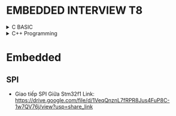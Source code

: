 # EMBEDDED INTERVIEW T8

<details> <summary> C BASIC </summary> 

## Lesson 1: C Basic

### 1. Datatype
- Khai báo kiểu dữ liệu rất quan trọng, không được thiếu, không được thừa 
- Các kiểu dữ liệu unsign: uint8_t, uint16_t, uint32_t, uint64_t

- VD kích thước của biến sau:
    uint8_t var; có 8-bit tuong duong 2^8=256: 0-> 255
    int8_t var; có 8-bit tuong duong 2^8=256/2 : -128 -> 127
    uint16_t var1; có 16-bit tuong duong 2^16 = 65536: tu 0-> 65535

### 2. TypeDef
- Một kiểu định nghĩa

Ví dụ sau định nghĩa lại kieuInt là kiểu int (Thay thế một tên khác nhưng bản chất vẫn là int)

```cpp  
typedef int kieuInt;

int main(int argc, char const *argv[])
{
    kieuInt bienA = 28;
    printf(" Test: %d\n", bienA);

    return 0;
}
```
### 3. Câu lệnh điều kiện
#### If Else

```cpp
    int i = 20;

    if (i>20){
        printf("i > 20\n");
    } else if(i==20){
        printf("i = 20\n");
    } else {
        printf("i < 20\n");
    }
```

#### Switch Case
- Cách hoạt động
    - Kiểm tra giá trị đầu tiên
    - Nếu case tương ứng với giá trị sẽ thực thi lệnh và break để thoát vòng lặp
    - 
```cpp
    int i = 0; 

    switch (i){
    case 1:
        printf("Case 1\n");
        break;
    case 2:
        printf("Case 2\n");
        break;
    case 2:
        printf("Case 2\n");
        break;
    default: 
        printf("Case ngoai le\n");
        break;
    }
```

- Trường hợp đặc biệt nếu i bằng 1 hoặc 2 đều print giá trị ở case 2
- break giúp thoát ra khỏi vòng lặp

```cpp
    int i = 0; 

    switch (i){
    case 1:
        
    case 2:
        printf("Case 2\n");
        break;
    case 2:
        printf("Case 2\n");
        break;
    default: 
        printf("Case ngoai le\n");
        break;
    }
```
### 4. Enum
- Cách thiết kế switch case với enum
- enum gán giá trị thằng sau lớn hơn giá trị trước 1 đơn vị
```cpp
typedef enum {
    THANG_MOT, // 0
    THANG_HAI, // 1
    THANG_BA,
    THANG_TU,
    THANG_NAM,
    THANG_SAU,
    THANG_BAY,
    THANG_TAM, // 7
    THANG_CHIN =20, // Neu gan gia tri khac thì thằng tiếp theo sẽ tăng 1 giá trị
    THANG_MUOI,  // 21
    THANG_MUOI_MOT, // 22
    THANG_MUOI_HAI
} typeThang; // Dinh nghia lai bang label thang

int main(int argc, char const *argv[])
// int main() 
{
    typeThang thang = THANG_MOT;
    
    switch (thang)
    {
        case THANG_MOT:
        case THANG_BA:
        case THANG_NAM:
        case THANG_BAY:
        case THANG_TAM:
        case THANG_MUOI:
        case THANG_MUOI_HAI:
            printf("Thang co 31 ngay\n");
            break;
        case THANG_TU:
        case THANG_SAU:
        case THANG_CHIN:
        case THANG_MUOI_MOT:
            printf("Thang co 30 Ngay\n");
            break;
        case THANG_HAI:
            printf("Thang co 28 Ngay\n");
            break;
        default: 
            printf("Case ngoai le\n");
            break;
    }
    return 0;
}
```

### 6. Loop
#### 6.1 For
Cú pháp
for ( < Khai báo giá trị ban đầu>, < điều kiện  (đúng thì chạy chương trình)>, <Toán tử, thực hiện cuối cùng> )

```cpp
    int main(int argc, char const *argv[])
{
    for (int  i = 0 ; i< 10;i++ ){
        printf("i = %d\n",i);
        
    }
    return 0;
}
```

- Cách viết khác
```cpp
int main(int argc, char const *argv[])
{
    int i = 0;
    for (; i< 10; ){
        printf("i = %d\n",i);
        i++;
    }
    return 0;
}
```
##### Continue
- Bỏ qua chương trình

```cpp
int main(int argc, char const *argv[])
{
    for (int  i = 0 ; i< 10;i++){
        if (i ==5){
            continue;
        }
        // Nếu i mà == 5 thì sẽ không in dòng lệnh sau, mà bỏ qua
        printf("i = %d\n",i);
    }
    return 0;
}
```
#### 6.2 While
| While |  Do - While  |
|:-----:|:--------:|
| Chương trình kiểm tra điều kiện trước rồi với chạy chương trình   | Chương trình chạy trước 1 lần rồi mới kiểu tra điều kiện| 

```cpp
int main(int argc, char const *argv[])
{
    int  i = 0;

    while (i<10)
    {
        printf("i = %d\n", i);
        i++;
    }
    return 0;
}
```
#### 6.3 Do - While
- Chương trình chạy trước một lần rồi mới kiểm tra điều kiện
```cpp
int main(int argc, char const *argv[])
{
    int  i = 0;
    do 
    {
        printf("i = %d\n", i);
        i++;
    } while (i==0)
    return 0;
}
```

## Lesson 2: Pointer
### 1. Pointer Giá trị 
```cpp
int a = 10; // Giá trị a có địa chỉ là 0x01

``` 
| Địa chỉ |  Giá trị  |
|:-----:|:--------:|
| 0x01| 10| 

```cpp
int *ptr = 0x01 ; // Địa chỉ là 0x01 có giá trị là kiểu dữ liệu int

&a = 0x01; // Lấy địa chỉ
```

```cpp
int main(int argc, char const *argv[])
{
    int a =10;

    int *ptr = &a; // 0x01 Dia chi 

    printf("Dia chi a: %p\n", &a);

    printf("Gia tri cua bien ptr: %p\n", ptr);

    return 0;
}
```

### 2. Pointer Hàm 
- Con trỏ trỏ đến một hàm
- Cú pháp:
void (*Tencontro)(<input của con trỏ>)

```cpp
void tong(int a, int b){
    printf("Tong: %d va %d = %d \n", a, b, a+b);
} 

void hieu(int a, int b){
    printf("Hieu: %d va %d = %d \n", a, b, a-b);
}

int tich(int a, int b){
    return a*b;
}

int main( int argc, char const *argv[]) {

    int (*ptrTich)(int, int) = &tich;

    printf("Tich: %d\n ", ptrTich(5,5));

    return 0;

}
```
#### Pointer Hàm với input là pointer
```cpp
void tong(int a, int b){
    printf("Tong: %d va %d = %d \n", a, b, a+b);
} 

void hieu(int a, int b){
    printf("Hieu: %d va %d = %d \n", a, b, a-b);
}

void tinhToan( int a, int b, void (*ptr)(int a, int b)){
    printf("Ham tinh toan\n");
    ptr(a,b);
}

int main(int argc, char const *argv)
{
    tinhToan(5,6, &tong);

    tinhToan(7,3, &hieu);
    
    return 0;

}
```
#### void pointer
    Lỗi cần tránh khi khai báo con trỏ
- Trong trường hợp sau sẽ bị lỗi khi khai báo con trỏ char mà trỏ đến vị trí int => Khắc phục bằng con trỏ void

```cpp
int main(int argc, char const *argv[])
{
    int a =10;

    char *ptr = &a; 
    return 0;
    // Chương trình báo lỗi
}

```
- Khắc phục sẽ sử dụng con trỏ void.
- Chú ý khai báo kiểu dữ liệu cho con trỏ void => Ép kiểu dữ liệu

```cpp
int main(int argc, char const *argv[])
{
    void *ptr;

    int a =10;
    char *ptr = &a; 


    double b = 10.2;

    char c = 'A';

    char *ptr = &a; 
    return 0;
}

```

## Lesson 3: Memory Allocation

![Ảnh Phân vùng nhớ](https://i0.wp.com/securitydiaries.com/wp-content/uploads/2018/11/memory-segmets.png?w=340&ssl=1)

#### Text :

- Quyền truy cập chỉ Read và nó chưa lệnh để thực thi nên tránh sửa đổi instruction. 

- Chứa khai báo hằng số trong chương trình (.rodata)

Khi chương trình napjp vào VXL (sử lưu vào bộ nhớ Flask - Tắt đi mở lại vẫn còn lưu lại), Khi sử dụng sẽ Copy chương trình vào phân vùng RAM để chạy ( Do tốc độ chạy trên Ram nhanh hơn tuy nhiên Ram không lưu lại khi tắt máy)

- Chỉ đọc không sử đổi được chương trình 

Ví dụ các biến `const int i = 10;` được lưu ở Phân vùng Text

#### Data:

– Quyền truy cập là read-write.

– Chứa biến toàn cục or biến static với giá trị khởi tạo khác không.

– Được giải phóng khi kết thúc chương trình.

Ví dụ: 
    - static toàn cục `static int b = 20;` 

    - static cục bộ

```cpp
void test(){
    static int b = 20;
}
```

#### Bss:

– Quyền truy cập là read-write.

– Chứa biến toàn cục or biến static với giá trị **khởi tạo bằng không** or **không khởi tạo**.

– Được giải phóng khi kết thúc chương trình.

Lưu ý:
- Giống phân vùng data nhưng không khởi tạo giá trị ban đầu.

- Cho dù sau này biến này có gán giá trị nhưng vẫn ở nguyên trong vùng nhớ này **không chuyển sang vùng data**

Ví dụ: `static int b;`

#### Stack:

– Quyền truy cập là read-write.

– Được sử dụng cấp phát cho biến local, input parameter của hàm,…

– Sẽ được giải phóng khi ra khỏi block code/hàm

```cpp
void tong(int a, int b){
    int c;
    c = a + b;
    printf("Tong a va b: %d\n", c);
    printf(" Dia chi a: %p\n", &a);
    printf(" Dia chi b: %p\n", &b);
    printf(" Dia chi c: %p\n", &c);
}

int main(int argc, char const *argv[])
{   
    tong(6,9);
    // int a = 6; // 0xc1
    // int b = 9; // 0xc5
    // int c;       //0ca3
    printf("-----");
    tong(2,10);

    return 0;

}

```
Sau khi sử dụng địa chỉ cho các biến ở tong(6,9), nó sẽ thu hồi vùng nhớ lại sau khi thực thi chương trình xong; khi mà thực hiện chương trình mới nó sử dụng lại các địa chỉ đó để thực thi chương trình tiếp theo; Do đó khi print các Địa chỉ giữa 2 chương trình khác nhau là như nhau

Output
    Tong a va b: 15
    Dia chi a: 00000000005ffe80
    Dia chi b: 00000000005ffe88
    Dia chi c: 00000000005ffe6c
    -----
    Tong a va b: 12
    Dia chi a: 00000000005ffe80
    Dia chi b: 00000000005ffe88
    Dia chi c: 00000000005ffe6c


#### Heap:
    – Quyền truy cập là read-write.

    – Được sử dụng để cấp phát bộ nhớ động như: Malloc, Calloc, …

    – Sẽ được giải phóng khi gọi hàm free,…

```cpp
#include <stdint.h>

int main(){
    
    uint32_t *ptr = array;

    for (int  i = 0; i<5; i++){
        
        printf("Dia chi: %p\n", ptr+i);

        printf("Gia tri: %d\n", *(ptr+i));

    }
    
    return 0;
}
```

```cpp
#include<stdio.h>
#include <stdint.h>
#include <stdlib.h>

int main(){
    
    uint32_t array[] = {1,7,8,2,9};  // Cái này khai báo và fix ô nhớ cứng

    // Ví dụ khai báo một cái mảng mà không biết trước được độ lớn thì cần sử dụng cấp phát động
    uint8_t *ptr = (uint8_t *)malloc(5); // malloc hàm trả về một địa chỉ ( không biết kiểu dữ liệu gì => Cần ép kiểu)       
    // uint8_t 1byte => malloc 5 ô nhớ là 5 byte

    // nếu Kiểu dữ liệu là uint16_t thì cần 10 ô nhớ

    for (int  i = 0; i<5; i++){
        
        ptr[i] = 2*i;

    }

    for (int  i = 0; i<5; i++){
        
        printf("i: %p\n", &ptr[i]);

    }
    // Code vẫn chạy tuy nhiên, ở các địa chỉ mà không khai báo, Ram vẫn hiểu là chưa gán giá trị và sau này có thể gán giá trị khác và ảnh hưởng tới chương trình
    // Tổng quát thì cần khai báo như sau:

    // uint16_t *ptr = (uint16_t *)malloc(5 * sizeof(uint16_t));

    // Cách thay đổi kích thước của vùng nhớ này
    // realloc(< Địa chỉ cần thay đổi>, <Size của vùng nhớ mới>);

    ptr = (uint16_t *)realloc(ptr, 7 * sizeof(uint16_t));

    return 0;
}
```


## Lesson 4: Variable

### Biến Static
```cpp
void count(){
    static int i= 0;    // Khởi tạo địa chỉ  0x01 có gí trị = 0
    // Biến static chỉ tạo 1 lần và sử dụng cho toàn chươ chương trình, cho dù có chạy lại chương trình cũng không chạy lại
    // Tạo duy nhất một lần và tồn tại sử dụng hết vòng đời chương trình

    int x =0;           // Khởi tạo tại địa chỉ 0xc1 có giá trị = 0 
    // chạy lại chương trình này sẽ lại khởi tạo địa chỉ mới với giá trị 0

    printf("i = %d, x = %d\n", i, x);
    x++;
    i++;
}
int main(int argc, char const *argv[])
{
    count(); 

    count();
    
    count();
}s

// Output
// i = 0, x = 0
// i = 1, x = 0
// i = 2, x = 0
```
### Biến Extern

VD: Muốn gọi biến a ở file test. sang file main.c, ta thực hiện ở file main.c như sau:
```cpp
extern a;
```


Tại Terminal gõ: gcc main.c test.c --> enter Gõ ./main

- Khi dùng extern không lấy được đc biến từ static vì biến này chỉ tồn tại trong file đó thôi
- Ứng dụng của static toàn cục cho thiết kế thư viện, user chỉ quan tâm input và output và không để người dùng can thiệp vào quá trình xử lý tính toán của chương trình

```cpp
void input 

```


## Lesson 5: Compiler

- Quá trình của một chương trình:
    * Source file: main.c (.c/.h/.cpp/.)
    * Preprocessor: Tiền xử lý -> Tạo ra file Preprocessed Source (main.i)
        
        cú pháp `gcc -E main.c -o main.i`
    * Compiler => Tạo ra file Assembly code (main.s)
        
        Cú pháp `gcc  main.i -o main.s`
    * Assembler => Object File main.o (chương trình này hỗ trợ mã Hex và BIN)
    * Linker => Tạo file cuối executable (với Window tạo .exe/ vi điều khiển thì tạo .hex hoặc .bin)

![Compiler Process](./Image/Compiler.png)


## Lesson 6: MACRO

### ifndef 
`#ifndef SIZE` Nếu có LABEL nào được định nghĩa chưa, Nếu nó định nghĩa rồi thì không sử dụng nội dung trong này
- Chỉ xảy ra ở quá trình tiền xử lý 
- Ứng dụng xây dựng thư viên để định nghĩa các Label và khi chạy lại không định nghĩa nữa

```cpp
// #define SIZE 20

#ifndef SIZE
// Nội dung trong này không sử dụng

int var = 20;

#endif

int main(int argc, char const *argv[])
{

    return 0;
}
```

<details><summary>Cách người ta quy chuẩn đặt tên </summary>
<p>

__STM8S_IT_H
Tên file_Interupt_Header

</p>
</details>

### Macro xây dựng thư viện
- Ứng dụng chương trình Macro vào build thư viện
- Quá trình này xảy ra ở Tiền xử lý chưa đi vào chương trình
Chương trình thư viện  "lib.c"
```cpp

#define STM32F103 0
#define ATMEGA 1
#define PIC16F887 2

// Các thanh ghi ở đây mang tính ví dụ (ALU, AIT)

#if MCU == STM32F103

void Blinkled(){
    DRC = !DRC;
    delay(1000);
}

#elif MCU == ATMEGA

void Blinkled(){
    ALU = !ALU;
    delay(1000);
}

#elif MCU == PIC16F887

void Blinkled(){
    AIT = !AIT;
    delay(1000);
}

#endif

```

Chương trình chính main.c, #include lib.c vào
```cpp
#include <stdio.h>
#define MCU PIC16F887 // THAY ĐỔI MACRO Ở ĐÂY CHƯƠNG TRÌNH SẼ BUILD THEO THƯ VIỆN IF ELSE
#include "lib.c"


int main(int argc, char const *argv[])
{
    while (1)
    {
        /* code */
        Blinkled();
    }
        
    return 0;
}
```


### Macro function

```cpp
#define SUM(a,b) a+b

int main(int argc, char const *argv[])
{
    printf("Tong a va b:  %d\n", SUM(5,6));

    printf("Tong a va b:  %d\n", SUM(1,7));

    printf("Tong a va b:  %d\n", SUM(8,2));

    return 0;

}
```
#### Multiline Macro

- Sử dụng macro multiline như một function
- Yêu cầu có dâu “\” cuối mỗi hàng; Ngoại trừ dòng cuối cùng để khai báo macro funtion
```cpp
#include<stdio.h>

#define CREATE_FUNC(name, cmd)  \
void name(){                    \
    printf("%s", (char*)#cmd);  \
}

// Thêm dấu "#" trước label để hiểu là chuỗi 

CREATE_FUNC(test, This is test 1\n);

CREATE_FUNC(test2, This is test 2\n);

int main(int argc, char const *argv[])
{
    test();

    test2();
    
    return 0;

}

```

Ví dụ khác
```cpp
#include<stdio.h>

#define CREATE_FUNC(name, cmd)  \
void name(){                    \
    printf("%s", (char*)#cmd);  \
}

CREATE_FUNC(test, This is test 1\n);

CREATE_FUNC(test2, This is test 2\n);

// Thêm dấu # để hiểu là chuỗi 

#define CREATE_VARIABLE(name)  \
int name__##var;                \
int name__##var2;               \
int name__##var3;               

// Thêm dấu ## để Nối 2 chuỗi với nhau

#define VAR(...) __VA_ARGS__

int main(int argc, char const *argv[])
{
    // test();

    // test2();
    
    // CREATE_VARIABLE(test);

    // VAR(int a, int b, int c;); // Hiển thị cái gì nhập vào 

    return 0;

}
```


`#define VAR(...) __VA_ARGS__`
- The __VA_ARGS__ refers back again to the variable arguments in the macro itself.



### Struct & Union
#### Struct
- Kiểu dữ liệu do người dùng tự định nghĩa
```cpp
typedef struct{
    int x;
    int y;
    int z;
} typeData;

int main(int argc, char const *argv[])
{
    // typeData Data = {1,2,3};
    
    typeData Data;
    
    Data.x = 30;

    Data.y = 50;

    Data.z = 2;

    printf("x = %d, y = %d, z = %d \n", Data.x, Data.y, Data.z);

    return 0;
}
```


```cpp
typedef struct{
    uint8_t var; // 8 bit = 1 byte
    uint32_t var2; // 32 bit = 4 byte
} typeData;

int main(int argc, char const *argv[])
{

    printf("size = %d byte\n", sizeof(typeData));   // Kết quả là 8 byte

    return 0;
}
```


```cpp

#include <stdio.h>
#include <stdint.h>

typedef struct{
    uint32_t var;    // 8 bit = 1 byte
    uint8_t var2;  // 32 bit = 4 byte
    uint8_t var3;   // 8 bit = 1 byte
} typeData;

// Tổng dung lượng là 8 byte

// Một lần quét dựa vào kiến trúc Vi xử lý
// Với riêng compiler Gcc, với mỗi lần quét lấy kích thước kiểu dữ liệu member lớn nhất làm size chung của những member khác
// Tính toán sử dụng thứ tự member hợp lý để tối ưu dung lượng

typedef struct{
    uint8_t var1[5];    //   4 byte + 1 byte
    uint16_t var2[2];  // 2 byte * 2
    uint32_t var3[2];   //  4 byte *2
} typeData2;            // Tổng dung lượng là 20 byte


// Struct địa chỉ độc lập 

int main(int argc, char const *argv[])
{
    
    printf("size = %ld byte\n", sizeof(typeData2));   // Kết quả là 8 byte

    typeData2 test;

    printf("Dia chi test     : %p\n", &test);       //00000000005ffe80

    printf("Dia chi test.var1: %p\n", &test.var1);  //00000000005ffe80

    printf("Dia chi test.var2.0: %p\n", &test.var2[0]);  //00000000005ffe86

    printf("Dia chi test.var2.1: %p\n", &test.var2[1]);  //00000000005ffe86

    printf("Dia chi test.var3: %p\n", &test.var3);  //00000000005ffe8c
    return 0;
}
```

#### Union

```cpp

#include <stdio.h>
#include <stdint.h>

typedef union{
    uint8_t var1[5];    
    uint8_t var2[3]; 
    uint8_t var3[2];   
} typeData;            


int main(int argc, char const *argv[])
{
    
    printf("size = %ld byte\n", sizeof(typeData));   

    typeData test;

    for ( int i = 0; i<5; i++){
        test.var1[i] = i; // 0 1 2 3 4
    }

    for ( int i = 0; i<3; i++){
        test.var2[i] = 3*i; // 0 3 6
    }

    for ( int i = 0; i<2; i++){
        test.var3[i] = 2*i; //  0 2 
    }

    for ( int i = 0; i < 5; i++){
        printf("%d\n", test.var1[i]);  
    }
    
    return 0;

}

```

## Lesson 8: BITMASK

### Thao tác Bit


</details>



<details> <summary> C++ Programming  </summary> 

## Class
- Ví dụ một class cơ bản
- Hàm trong C = Method
- Biến trong c = Property

### Khai báo class
* Cấu trúc cơ bản của một class như sau
```cpp
using namespace std;
class DoiTuong{
    public: // Phạm vu truy cập
        DoiTuong(){ // Đối tượng đầu tiên được gọi là Conductor không có thông số đầu vào
            DoiTuong::ten = ten;   // Có tham số đầu vào
            DoiTuong::tuoi = tuoi;
        }


        string ten;  // Property
        int tuoi;
        void nhapThongTin(string ten, int tuoi){
            DoiTuong::ten = ten;
            DoiTuong::tuoi = tuoi;
            }
        void hienThi(){ 
            cout<<"Ten: "<<DoiTuong::ten<<endl;
            cout<<"Tuoi: "<<DoiTuong::tuoi<<endl;
        }
};

int main(int argc, char const *argv[]){
    DoiTuong dt; // Object dt thuộc Class Doituong
    
    dt.nhapThongTin("Hoang", 21);
    dt.hienThi();
    return 0;
}
```
### Constructors
#### Constructors Có tham số đầu vào 
- Khai báo Constructors có tham số đầu vào

Khai báo 1 hàm tự động khởi chạy đầu tiên

```cpp
class DoiTuong{
    public:
        DoiTuong(string ten, int tuoi){ 
            DoiTuong::ten = ten;  
            DoiTuong::tuoi = tuoi;
        }
};

int main(int argc, char const *argv[]){
    DoiTuong dt(); 
    return 0;
}

```
#### Constructors Không có tham số đầu vào 
- Khai báo Constructors có tham số đầu vào

Khai báo 1 hàm tự động khởi chạy đầu tiên

```cpp
class DoiTuong{
    public:
        DoiTuong(){ 
            DoiTuong::ten = ten;  
            DoiTuong::tuoi = tuoi;
        }
};

int main(int argc, char const *argv[]){
    DoiTuong dt(); 
    return 0;
}

```
### Static
Static member (thành viên tĩnh) trong class C++ cũng tương tự như với static variable (biến tĩnh) trong function

* Đối với function, sau khi thực hiện xong khối lệnh và thoát thì static variable vẫn sẽ không mất đi
* Đối với class, static member sẽ là thuộc tính dùng chung cho tất cả các đối tượng của class đó, cho dù là không có đối tượng nào tồn tại. Tức là có thể khai báo nhiều object, mỗi object các thuộc tính của nó đều khác nhau nhưng riêng static thì chỉ có một và static member tồn tại trong suốt chương trình cho dù có hay không có object nào của nó hay nói ngắn gọn là dùng chung một biến static

- Khi khai báo một C

```cpp
using namespace std;

class sinhvien 
{
    public: // Khai báo các biến riêng của đối tượng đó thôi
        uint8_t ID;
        string NAME;
        uint8_t OLD;

        // sinhvien(uint8_t id, string name, uint8_t old); // Mặc định đã có

        void setNAME(string name){
            NAME = name;
        } 
};


int main(){

    sinhvien sv; // Tạo một cái đối tượng của class sinhvien; còn sv là một đối tượng

    sv.setNAME("tuan"); // Gán biến cho các đối tượng

    int key = 0;
    cout << sv.NAME;
    return 0;
}
```

Nhập và xuất trong C++
```cpp
int main(){
    cout << "Nhap key: ";

    cin >> key;
    cout << key;
}
```

Cách khai báo class khác


## Template

- Template có tính chất đa hình, Vd; viết 1 hàm sài kiểu Template
* Thay vì phải viết lặp lại như thế này:

```cpp
using namespace std;

int sum1 (int a, int b){
    return a + b;
}

double sum2 (double a, double b){
    return a + b;
}

int main(){

    cout << sum1(4,5) << endl;
    cout << sum2(3.5 , 2.2) << endl;
    
    return 0;
}
```

* Thì sẽ viết lại theo template như sau:
```cpp
template <typename datatype>
datatype sum(datatype a, datatype b){
    return a + b;
}

int main(){

    cout << sum(4,5) << endl;
    cout << sum(3.5 , 2.2) << endl;
    
    return 0;
}

```

```cpp
9
5.7

```
* Lưu ý:
- Khi khai báo bao nhiêu typename thì lúc thì cần khai báo đủ các datatype truyền vào hàm



`Namespace` là từ khóa trong C++ được sử dụng để định nghĩa một phạm vi nhằm mục đích phân biệt các hàm, lớp, biến, ... cùng tên trong các thư viện khác nhau.

Khi tạo `namespace` nếu muốn dùng chung tên biến của các member thì khi khai báo tên của `namespace` thì phải khai báo tên khác nhau

Nếu dùng chung tên của `namespace` thì tên của các member phải khác nhau (dù có chung file hay khác file), Do khai báo cùng tên `namespace` thì dùng chung bộ nhớ nên nếu tên các member cũng giống thì những member giống nhau sẽ cùng chung 1 địa thì sẽ dẫn đến xung đột vùng nhớ

```c
namespace conOngA{
    int A = 10;
}
namspace conOngB{
    int A = 20;
}
```
Khai báo Constructors
```cpp
    int x, y;
    Position(int x = 0,int y =0): x(x), y(y){}

```
Tương tự
```cpp   
Position(int x = 0,int y =0){
    Position::x = x;
    Position::y = y;
}
```

## 2.OOP
Có 4 đặc tính: Tính kế thừa, đa hình, trừa tượng và đóng gói

**2.1 Inheritance (Tính kế thừa)**
Trong lập trình hướng đối tượng có ý nghĩa, một class có thể kế thừa các thuộc tính của một class khác đã tồn tại trước đó. Khi một class con được tạo ra bởi việc kế thừa thuộc tính của class cha thì chúng ta sẽ gọi class con đó là subclass trong C++, và class cha chính là superclass trong C++


**2.2 Abstraction (Tính trừu tượng)**
Tính trừu tượng trong lập trình hướng đối tượng là một khả năng mà chương trình có thể bỏ qua sự phức tạp bằng cách tập trung vào cốt lõi của thông tin cần xử lý. Điều đó có nghĩa, bạn có thể xử lý một đối tượng bằng cách gọi tên một phương thức và thu về kết quả xử lý, mà không cần biết làm cách nào đối tượng đó được các thao tác trong class. Ví dụ đơn giản, bạn có thể nấu cơm bằng nồi cơm điện bằng cách rất đơn giản là ấn công tắc nấu, mà không cần biết là bên trong cái nồi cơm điện đó đã làm thế nào mà gạo có thể nấu thành cơm.

**2.3 Polymorphism (Tính đa hình)**
Tính đa hình trong lập trình hướng đối tượng là một khả năng mà một phương thức trong class có thể đưa ra các kết quả hoàn toàn khác nhau, tùy thuộc vào dữ liệu được xử lý.
 
Ví dụ đơn giản, cùng là một class quản lý dữ liệu là các con vật, thì hành động sủa hay kêu của chúng được định nghĩa trong class sẽ cho ra kết quả khác nhau, ví dụ nếu là con mèo thì kêu meo meo, còn con chó thì sủa gâu gâu chẳng hạn. 

```cpp
//Tính đa hình
using namespace std;

class Toanhoc{
    public:
        void tong(int a, int b){
            cout<<"tong a va b: "<<a+b<<endl;
        }
        void tong(int a, int b, int c){
            cout<<"tong a, b va c: "<<a+b+c<<endl;
        }
    
        int tong(int a, double b){
            return a+(int)b;//ép kiểu
        }
};
//C++ có thể tạo ra 2 hàm trùng tên chỉ cần khác input parameter
int main(int argc, char const *argv[])
{
    Toanhoc th;
    th.tong(8,3);

    th.tong(7, 3, 5);
    cout<<"Tong a va b: "<<th.tong(8, 12.5)<<endl;
    
    return 0;
}
```

**2.4 Encapsulation (Tính đóng gói)**
Tính đóng gói trong lập trình hướng đối tượng có ý nghĩa không cho phép người sử dụng các đối tượng thay đổi trạng thái nội tại của một đối tượng, mà chỉ có phương thức nội tại của đối tượng có thể thay đổi chính nó. Điều đó có nghĩa, dữ liệu và thông tin sẽ được đóng gói lại, giúp các tác động bên ngoài một đối tượng không thể làm thay đổi đối tượng đó, nên sẽ đảm bảo tính toàn vẹn của đối tượng, cũng như giúp dấu đi các dữ liệu thông tin cần được che giấu.

- Trong quá trình truy cập vào object không được truy cập trực tiếp mà phải thông qua method

## Virtual function
Hàm ảo (virtual function) là một hàm thành viên trong lớp cơ sở mà lớp dẫn xuất 
khi kế thừa cần phải định nghĩa lại.

Hàm ảo được sử dụng trong lớp cơ sở khi cần đảm bảo hàm ảo đó sẽ được định 
nghĩa lại trong lớp dẫn xuất. Việc này rất cần thiết trong trường hợp con trỏ có 
kiểu là lớp cơ sở trỏ đến đối tượng của lớp dẫn xuất.

Hàm ảo là một phần không thể thiếu để thể hiện tính đa hình trong kế thừa được hỗ 
trợ bởi nguồn ngữ C++.

- Virtual Function là khi một hàm được khai báo Virtual thì ở class con kế thừa khi gọi hàm Virtual thì nó sẽ load lại giá trị mới nhất tại class con gọi là Overload.
- Khi object là một class con và trỏ đến method của class cha, trong method class cha sẽ gọi những method khác. Những method đó nếu là kiểu Virtual function thì lúc đó nó sẽ lấy những function cùng cái tên đó mà được định nghĩa lại từ class con.

Lưu ý: Con trỏ của lớp cơ sở có thể chứa địa chỉ của đối tượng thuộc lớp dẫn xuất, 
nhưng ngược lại thì không được.

Hàm ảo chỉ khác hàm thành phần thông thường khi được gọi từ một con trỏ. Sử 
dụng hàm ảo khi muốn con trỏ đang trỏ tới đối tượng của lớp nào thì hàm thành phần 
của lớp đó sẽ được gọi mà không xem xét đến kiểu của con trỏ.

```cpp
class Toanhoc{
    public:
        virtual char *txt(){
            return (char*)"Hello world\n";
        }

        void display(){
            printf('%s', txt());
        }

}

class test: public Toanhoc{
    public:
       char *txt(){ // Overide
            return (char*)"Hello world\n";
        }
}

int main(){
    Test th;

    th.display(); // Overload

    return 0;
}
```

## Vector
Giống như là mảng (array), vector trong C++ là một đối tượng dùng để chứa các đối 
tượng khác, và các đối tượng được chứa này cũng được lưu trữ một cách liên tiếp 
trong vector.

Tuy nhiên, nếu như số lượng phần tử (size) của một mảng là cố định, thì ở vector, 
nó hoàn toàn có thể thay đổi trong suốt quá trình làm việc của chương trình

Modifiers
1. push_back(): Hàm đẩy một phần tử vào vị trí sau cùng của vector. Nếu kiểu của 
đối tượng được truyền dưới dạng tham số trong push_back() không giống với kiểu 
của vector thì sẽ bị ném ra.
ten-vector.push_back(ten-cua-phan-tu);
2. assign(): Nó gán một giá trị mới cho các phần tử vector bằng cách thay thế các 
giá trị cũ.
ten-vector.assign(int size, int value);
3. pop_back(): Hàm pop_back () được sử dụng để xóa đi phần tử cuối cùng một 
vector.
4. insert(): Hàm này chèn các phần tử mới vào trước phần tử trước vị trí được trỏ 
bởi vòng lặp. Chúng ta cũng có thể chuyển một số đối số thứ ba, đếm số lần phần tử 
được chèn vào trước vị trí được trỏ.
5. erase(): Hàm được sử dụng để xóa các phần tử tùy theo vị trí vùng chứa
6. emplace(): Nó mở rộng vùng chứa bằng cách chèn phần tử mới vào
7. emplace_back(): Nó được sử dụng để chèn một phần tử mới vào vùng chứa 
vector, phần tử mới sẽ được thêm vào cuối vector
8. swap(): Hàm được sử dụng để hoán đổi nội dung của một vector này với một 
vector khác cùng kiểu. Kích thước có thể khác nhau.
9. clear(): Hàm được sử dụng để loại bỏ tất cả các phần tử của vùng chứa vector

10. size(): trả về kích thước vector
11. empty(): Kiểm tra vector có rỗng không



bản chất vector là class một thư viện cung cấp các method, sử dụng malloc, calloc để cấp phát động

```cpp
#include vector

int main(){

    vector<int>array = {1,2,3,4,5,6};
    for (int i =0; i< array.size(); i++){
        printf("%d\n ", array[i]);
    }
}
```


## C++ Advance

### Smart pointer

- Cấp phát bộ nhớ động trong C++
- Tuy nhiên khi muốn thu hồi vùng nhớ cần Delete nó đi
```cpp

int main(){
    
    int *ptr = new int; // Từ khoá new để cấp phát động

    *ptr = 20;

    cout << "ptr: "<< *ptr<< endl;

    int *array = new int [10];
    
    for ( int i = 0; i < 10; i++){

        array[i] = 2*i;

    }

    for ( int i = 0; i < 10; i++){
        cout<<"i: " << i<< endl;

    }
    
```


- Smart pointer

Lưu trong phân vùng nhớ Heap, Sau khi thực hiện xong chương trình sẽ tự động thu hồi vùng nhớ

Tạo cấp phát động

* Có 2 loại 
- unique_ptr: Duy nhất một con trỏ vào địa chỉ
- shared_ptr: Nhiều con trỏ vào 1 địa chỉ


### Threads

Thêm thư viện
```cpp
#include <thread>

```


```cpp
#include <thread>
#include <chrono>

void task1(){
    int i =0;
    while(1){
        this_thread::sleep_for(chrono::seconds(1)); // làm chương trình delay 1s
        cout<<"i = "<< i++ <<endl;
    }
    
}

int main(){
    task1();
}

```


</details>


# Embedded
## SPI 

* Giao tiếp SPI Giữa Stm32f1
Link: https://drive.google.com/file/d/1VeqQnznL7fRPR8Jus4FuP8C-1w7QV76j/view?usp=share_link



